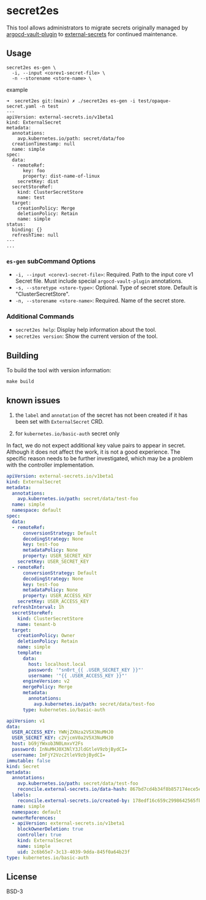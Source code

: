 # secret2es

This tool allows administrators to migrate secrets originally managed by [argocd-vault-plugin](https://argocd-vault-plugin.readthedocs.io/en/stable/) to [external-secrets](https://github.com/external-secrets/external-secrets) for continued maintenance.

## Usage

```shell
secret2es es-gen \
  -i, --input <corev1-secret-file> \
  -n --storename <store-name> \
```

example 

```shell
➜  secret2es git:(main) ✗ ./secret2es es-gen -i test/opaque-secret.yaml -n test
---
apiVersion: external-secrets.io/v1beta1
kind: ExternalSecret
metadata:
  annotations:
    avp.kubernetes.io/path: secret/data/foo
  creationTimestamp: null
  name: simple
spec:
  data:
  - remoteRef:
      key: foo
      property: dist-name-of-linux
    secretKey: dist
  secretStoreRef:
    kind: ClusterSecretStore
    name: test
  target:
    creationPolicy: Merge
    deletionPolicy: Retain
    name: simple
status:
  binding: {}
  refreshTime: null
---
...
```

### `es-gen` subCommand Options

- `-i, --input <corev1-secret-file>`: Required. Path to the input core v1 Secret file. Must include special `argocd-vault-plugin` annotations.
- `-s, --storetype <store-type>`: Optional. Type of secret store. Default is "ClusterSecretStore".
- `-n, --storename <store-name>`: Required. Name of the secret store.

### Additional Commands

- `secret2es help`: Display help information about the tool.
- `secret2es version`: Show the current version of the tool.

## Building

To build the tool with version information:

```shell
make build
```

## known issues

1. the `label` and `annotation` of the secret has not been created if it has been set with `ExternalSecret` CRD.

2. for `kubernetes.io/basic-auth` secret only

In fact, we do not expect additional key value pairs to appear in secret. Although it does not affect the work, it is not a good experience. The specific reason needs to be further investigated, which may be a problem with the controller implementation.

```yaml
apiVersion: external-secrets.io/v1beta1
kind: ExternalSecret
metadata:
  annotations:
    avp.kubernetes.io/path: secret/data/test-foo
  name: simple
  namespace: default
spec:
  data:
  - remoteRef:
      conversionStrategy: Default
      decodingStrategy: None
      key: test-foo
      metadataPolicy: None
      property: USER_SECRET_KEY
    secretKey: USER_SECRET_KEY
  - remoteRef:
      conversionStrategy: Default
      decodingStrategy: None
      key: test-foo
      metadataPolicy: None
      property: USER_ACCESS_KEY
    secretKey: USER_ACCESS_KEY
  refreshInterval: 1h
  secretStoreRef:
    kind: ClusterSecretStore
    name: tenant-b
  target:
    creationPolicy: Owner
    deletionPolicy: Retain
    name: simple
    template:
      data:
        host: localhost.local
        password: '"sn0rt_{{ .USER_SECRET_KEY }}"'
        username: '"{{ .USER_ACCESS_KEY }}"'
      engineVersion: v2
      mergePolicy: Merge
      metadata:
        annotations:
          avp.kubernetes.io/path: secret/data/test-foo
      type: kubernetes.io/basic-auth
```

```yaml
apiVersion: v1
data:
  USER_ACCESS_KEY: YWNjZXNza2V5X3NuMHJ0
  USER_SECRET_KEY: c2VjcmV0a2V5X3NuMHJ0
  host: bG9jYWxob3N0LmxvY2Fs
  password: InNuMHJ0X3NlY3JldGtleV9zbjBydCI=
  username: ImFjY2Vzc2tleV9zbjBydCI=
immutable: false
kind: Secret
metadata:
  annotations:
    avp.kubernetes.io/path: secret/data/test-foo
    reconcile.external-secrets.io/data-hash: 867bd7cd4b34f8b857174ece5e1f2186
  labels:
    reconcile.external-secrets.io/created-by: 178edf16c659c2998642565fbe634a1a
  name: simple
  namespace: default
  ownerReferences:
  - apiVersion: external-secrets.io/v1beta1
    blockOwnerDeletion: true
    controller: true
    kind: ExternalSecret
    name: simple
    uid: 2c6b65e7-3c13-4039-9dda-845f0a64b23f
type: kubernetes.io/basic-auth
```

## License

BSD-3
